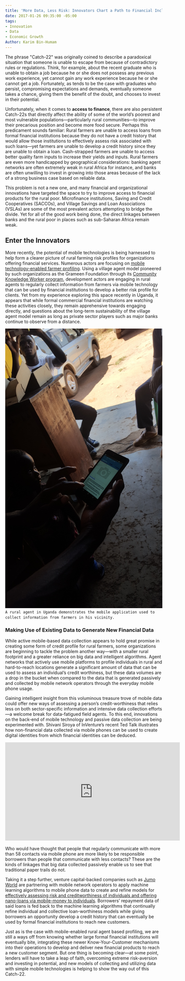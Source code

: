 ```yaml
---
title: 'More Data, Less Risk: Innovators Chart a Path to Financial Inclusion'
date: 2017-01-26 09:35:00 -05:00
tags:
- Innovation
- Data
- Economic Growth
Author: Karim Bin-Humam
---
```


The phrase "Catch-22" was originally coined to describe a paradoxical situation that someone is unable to escape from because of contradictory rules or regulations. Think, for example, about the recent graduate who is unable to obtain a job because he or she does not possess any previous work experience, yet cannot gain any work experience because he or she cannot get a job. Fortunately, as tends to be the case with graduates who persist, compromising expectations and demands, eventually someone takes a chance, giving them the benefit of the doubt, and chooses to invest in their potential.

Unfortunately, when it comes to **access to finance**, there are also persistent Catch-22s that directly affect the ability of some of the world’s poorest and most vulnerable populations—particularly rural communities—to improve their precarious position and become more food secure. Perhaps this predicament sounds familiar: Rural farmers are unable to access loans from formal financial institutions because they do not have a credit history that would allow those institutions to effectively assess risk associated with such loans—yet farmers are unable to develop a credit history since they are unable to obtain a loan. Cash-strapped farmers are unable to access better quality farm inputs to increase their yields and inputs. Rural farmers are even more handicapped by geographical considerations: banking agent networks are often extremely weak in rural Africa for instance, and banks are often unwilling to invest in growing into those areas because of the lack of a strong business case based on reliable data.

<!--more-->

This problem is not a new one, and many financial and organizational innovations have targeted the space to try to improve access to financial products for the rural poor. Microfinance institutions, Saving and Credit Cooperatives (SACCOs), and Village Savings and Loan Associations (VSLAs) are some of the most prevalent actors attempting to bridge the divide. Yet for all of the good work being done, the direct linkages between banks and the rural poor in places such as sub-Saharan Africa remain weak.

## Enter the Innovators

More recently, the potential of mobile technologies is being harnessed to help form a clearer picture of rural farming risk profiles for organizations offering financial services. Numerous actors are focusing on [mobile technology-enabled farmer profiling](http://akorion.com/services/digital-profiling-service/). Using a village agent model pioneered by such organizations as the Grameen Foundation through its [Community Knowledge Worker program](http://www.grameenfoundation.org/resource/lessons-learned-2009-2014-community-knowledge-worker-uganda-program), development actors are engaging in rural agents to regularly collect information from farmers via mobile technology that can be used by financial institutions to develop a better risk profile for clients. Yet from my experience exploring this space recently in Uganda, it appears that while formal commercial financial institutions are watching these activities closely, they remain apprehensive towards engaging directly, and questions about the long-term sustainability of the village agent model remain as long as private sector players such as major banks continue to observe from a distance.

![DFSblog.jpg](/uploads/DFSblog.jpg)
`A rural agent in Uganda demonstrates the mobile application used to collect information from farmers in his vicinity.`

### Making Use of Existing Data to Generate New Financial Data

While active mobile-based data collection appears to hold great promise in creating some form of credit profile for rural farmers, some organizations are beginning to tackle the problem another way—with a smaller rural footprint and a greater reliance on big data and intelligent algorithms. Agent networks that actively use mobile platforms to profile individuals in rural and hard-to-reach locations generate a significant amount of data that can be used to assess an individual’s credit worthiness, but these data volumes are a drop in the bucket when compared to the data that is generated passively and collected by mobile network operators through the everyday mobile phone usage.

Gaining intelligent insight from this voluminous treasure trove of mobile data could offer new ways of assessing a person’s credit-worthiness that relies less on both sector-specific information and intensive data collection efforts—a welcome break for data-fatigued field agents. To this end, innovations on the back-end of mobile technology and passive data collection are being experimented with. Shivani Siroya of InVenture’s recent Ted Talk illustrates how non-financial data collected via mobile phones can be used to create digital identities from which financial identities can be deduced.

<iframe width="560" height="315" src="https://www.youtube.com/embed/kSR8G8mfp84" frameborder="0" allowfullscreen></iframe>

Who would have thought that people that regularly communicate with more than 58 contacts via mobile phone are more likely to be responsible borrowers than people that communicate with less contacts? These are the kinds of linkages that big data collected passively enable us to see that traditional paper trails do not.

Taking it a step further, venture capital-backed companies such as [Jumo World](https://www.jumo.world/) are partnering with mobile network operators to apply machine learning algorithms to mobile phone data to create and refine models for [effectively assessing risk and creditworthiness of individuals and offering nano-loans via mobile-money to individuals](http://www.cgap.org/blog/finding-%E2%80%9Cwin-win%E2%80%9D-digitally-delivered-consumer-credit). Borrowers’ repayment data of said loans is fed back to the machine learning algorithms that continually refine individual and collective loan-worthiness models while giving borrowers an opportunity develop a credit history that can eventually be used by formal financial institutions to reach new customers.

Just as is the case with mobile-enabled rural agent based profiling, we are still a ways off from knowing whether large formal financial institutions will eventually bite, integrating these newer Know-Your-Customer mechanisms into their operations to develop and deliver new financial products to reach a new customer segment. But one thing is becoming clear—at some point, lenders will have to take a leap of faith, overcoming extreme risk-aversion and investing in potential, and new models of collecting and utilizing data with simple mobile technologies is helping to show the way out of this Catch-22.